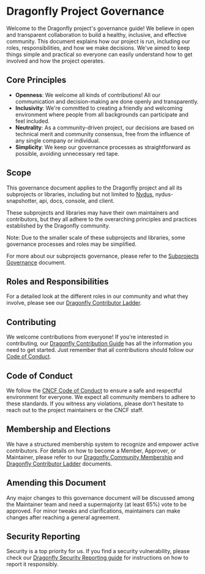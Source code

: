 # Dragonfly Project Governance

Welcome to the Dragonfly project's governance guide! We believe in open and transparent collaboration to build a healthy, inclusive, and effective community. This document explains how our project is run, including our roles, responsibilities, and how we make decisions. We've aimed to keep things simple and practical so everyone can easily understand how to get involved and how the project operates.

## Core Principles

- **Openness**: We welcome all kinds of contributions! All our communication and decision-making are done openly and transparently.
- **Inclusivity**: We're committed to creating a friendly and welcoming environment where people from all backgrounds can participate and feel included.
- **Neutrality**: As a community-driven project, our decisions are based on technical merit and community consensus, free from the influence of any single company or individual.
- **Simplicity**: We keep our governance processes as straightforward as possible, avoiding unnecessary red tape.

## Scope

This governance document applies to the Dragonfly project and all its subprojects or libraries, including but not limited to [Nydus](https://github.com/dragonflyoss/nydus), nydus-snapshotter, api, docs, console, and client.

These subprojects and libraries may have their own maintainers and contributors, but they all adhere to the overarching principles and practices established by the Dragonfly community.

Note: Due to the smaller scale of these subprojects and libraries, some governance processes and roles may be simplified.

For more about our subprojects governance, please refer to the [Subprojects Governance](SUBPROJECTS.md) document.

## Roles and Responsibilities

For a detailed look at the different roles in our community and what they involve, please see our [Dragonfly Contributor Ladder](COMMUNITY_LADDER.md).

## Contributing

We welcome contributions from everyone! If you're interested in contributing, our [Dragonfly Contribution Guide](CONTRIBUTING.md) has all the information you need to get started. Just remember that all contributions should follow our [Code of Conduct](#code-of-conduct).

## Code of Conduct

We follow the [CNCF Code of Conduct](CODE_OF_CONDUCT.md) to ensure a safe and respectful environment for everyone. We expect all community members to adhere to these standards. If you witness any violations, please don't hesitate to reach out to the project maintainers or the CNCF staff.

## Membership and Elections

We have a structured membership system to recognize and empower active contributors. For details on how to become a Member, Approver, or Maintainer, please refer to our [Dragonfly Community Membership](COMMUNITY_MEMBERSHIP.md) and [Dragonfly Contributor Ladder](COMMUNITY_LADDER.md) documents.

## Amending this Document

Any major changes to this governance document will be discussed among the Maintainer team and need a supermajority (at least 65%) vote to be approved. For minor tweaks and clarifications, maintainers can make changes after reaching a general agreement.

## Security Reporting

Security is a top priority for us. If you find a security vulnerability, please check our [Dragonfly Security Reporting guide](SECURITY.md) for instructions on how to report it responsibly.
